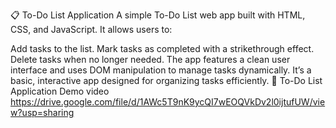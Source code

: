 📋 To-Do List Application
A simple To-Do List web app built with HTML, CSS, and JavaScript. It allows users to:

Add tasks to the list.
Mark tasks as completed with a strikethrough effect.
Delete tasks when no longer needed.
The app features a clean user interface and uses DOM manipulation to manage tasks dynamically. It’s a basic, interactive app designed for organizing tasks efficiently.
🎥 To-Do List Application Demo video
https://drive.google.com/file/d/1AWc5T9nK9ycQI7wEOQVkDv2l0ijtufUW/view?usp=sharing
